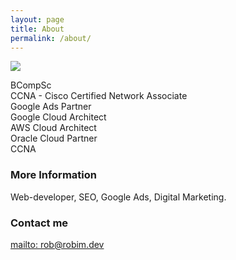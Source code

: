 ```yaml
---
layout: page
title: About
permalink: /about/
---
```



<a href="https://www.google.com/partners/agency?id=2114776612" target="_blank">
    <img src="https://www.gstatic.com/partners/badge/images/2023/PartnerBadgeClickable.svg"/>
</a>
<!-- Add the code snippet above to the sites listed to display your badge:
    https://robim.de -->

BCompSc<br>
CCNA - Cisco Certified Network Associate<br>
Google Ads Partner<br>
Google Cloud Architect<br>
AWS Cloud Architect<br>
Oracle Cloud Partner<br>
CCNA<br>


### More Information

Web-developer, SEO, Google Ads, Digital Marketing.

### Contact me

[mailto: rob@robim.dev](rob@robim.dev)